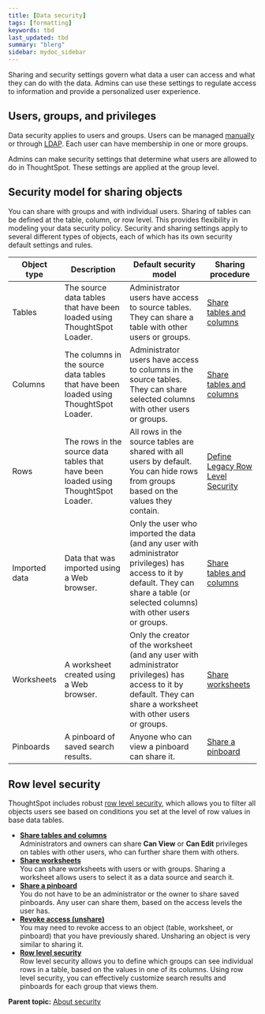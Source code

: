 ```yaml
---
title: [Data security]
tags: [formatting]
keywords: tbd
last_updated: tbd
summary: "blerg"
sidebar: mydoc_sidebar
---
```

Sharing and security settings govern what data a user can access and what they can do with the data. Admins can use these settings to regulate access to information and provide a personalized user experience.

## Users, groups, and privileges

Data security applies to users and groups. Users can be managed [manually](../users_groups/about_users_groups.html#) or through [LDAP](../setup/about_LDAP.html#). Each user can have membership in one or more groups.

Admins can make security settings that determine what users are allowed to do in ThoughtSpot. These settings are applied at the group level.

## Security model for sharing objects

You can share with groups and with individual users. Sharing of tables can be defined at the table, column, or row level. This provides flexibility in modeling your data security policy. Security and sharing settings apply to several different types of objects, each of which has its own security default settings and rules.

|Object type|Description|Default security model|Sharing procedure|
|-----------|-----------|----------------------|-----------------|
|Tables|The source data tables that have been loaded using ThoughtSpot Loader.|Administrator users have access to source tables. They can share a table with other users or groups.|[Share tables and columns](share_source_tables.html#)|
|Columns|The columns in the source data tables that have been loaded using ThoughtSpot Loader.|Administrator users have access to columns in the source tables. They can share selected columns with other users or groups.|[Share tables and columns](share_source_tables.html#)|
|Rows|The rows in the source data tables that have been loaded using ThoughtSpot Loader.|All rows in the source tables are shared with all users by default. You can hide rows from groups based on the values they contain.|[Define Legacy Row Level Security](row_security.html#)|
|Imported data|Data that was imported using a Web browser.|Only the user who imported the data \(and any user with administrator privileges\) has access to it by default. They can share a table \(or selected columns\) with other users or groups.|[Share tables and columns](share_source_tables.html#)|
|Worksheets|A worksheet created using a Web browser.|Only the creator of the worksheet \(and any user with administrator privileges\) has access to it by default. They can share a worksheet with other users or groups.|[Share worksheets](share_worksheets.html)|
|Pinboards|A pinboard of saved search results.|Anyone who can view a pinboard can share it.|[Share a pinboard](share_pinboards.html)|

## Row level security

ThoughtSpot includes robust [row level security](about_row_security.html#), which allows you to filter all objects users see based on conditions you set at the level of row values in base data tables.

-   **[Share tables and columns](../../admin/data_security/share_source_tables.html)**  
Administrators and owners can share **Can View** or **Can Edit** privileges on tables with other users, who can further share them with others.
-   **[Share worksheets](../../admin/data_security/share_worksheets.html)**  
You can share worksheets with users or with groups. Sharing a worksheet allows users to select it as a data source and search it.
-   **[Share a pinboard](../../admin/data_security/share_pinboards.html)**  
You do not have to be an administrator or the owner to share saved pinboards. Any user can share them, based on the access levels the user has.
-   **[Revoke access \(unshare\)](../../admin/data_security/unshare.html)**  
You may need to revoke access to an object \(table, worksheet, or pinboard\) that you have previously shared. Unsharing an object is very similar to sharing it.
-   **[Row level security](../../admin/data_security/about_row_security.html)**  
Row level security allows you to define which groups can see individual rows in a table, based on the values in one of its columns. Using row level security, you can effectively customize search results and pinboards for each group that views them.

**Parent topic:** [About security](../../admin/data_security/about_security.html)
